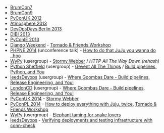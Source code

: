 * [BrumCon7](http://www.brum2600.net/brumcon7/)
* [BrumCon9](http://www.brum2600.net/brumcon9/)
* [PyConUK 2012](http://2012.pyconuk.net/Schedule/)
* [Atmosphere 2013](https://atmosphere-conference.com/en/speakers/)
* [DevOpsDays Berlin 2013](http://devopsdays.org/events/2013-berlin/program/)
* [DIBI 2013](http://dibiconference.com/speakers)
* [PyConIE 2013](http://python.ie/pycon/2013/talks/stormy_webber_tornado_for_everyone/)
* [Django Weekend](https://djangoweekend.org/event/tornado-and-friends/) - [Tornado & Friends Workshop](http://tornadoandfriends.org/)
* [PHPNE 2014](http://conference.phpne.org.uk/) (unconference talk) - [How to do that JuJu you wanna do ..hoo](http://1stvamp.github.io/phpne-2014-juju-talk/)
* [WyPy](http://wypy.org.uk/) (usergroup) - [Stormy Webber](http://1stvamp.github.io/stormy-webber/) / *HTTP All The Way Down (rehash)*
* [Python Sheffield](https://plus.google.com/events/cok7n7m590038mjnnlb4mqf0srk) (usergroup) - [Gevent All The Things](http://1stvamp.github.io/gevent-talk/) / [Build pipelines, Python, and You](http://1stvamp.github.io/pysheff-build-talk/)
* [leedsDevops](http://www.leedsdevops.org.uk/post/80607473177/meetup-tuesday-15th-april-2014-at-the-adelphi-leeds) (usergroup) - [Where Goombas Dare - Build pipelines, Release Engineering, and You!](http://1stvamp.github.io/build-eng-talk)
* [LondonCD](http://www.meetup.com/London-Continuous-Delivery/events/171060012/) (usergroup) - [Where Goombas Dare - Build pipelines, Release Engineering, and You!](http://1stvamp.github.io/build-eng-talk)
* [PyConUK 2014](http://2014.pyconuk.net/Schedule) - [Stormy Webber](http://1stvamp.github.io/stormy-webber/)
* [PyConPL 2014](http://pl.pycon.org/2014/en/agenda) - [How to deploy everything with Juju, twice](http://1stvamp.github.io/juju-talk/), [Tornado & Friends Workshop](http://tornadoandfriends.org/)
* [WyPy](http://wypy.org.uk/2015-09) (usergroup) - [Elephant taming for snake lovers](https://1stvamp.github.io/elephant-taming-talk/#/)
* [leedsDevops](https://www.meetup.com/LeedsDevops/events/226512370/) - [Verifying deployments and testing infrastructure with conn-check](https://1stvamp.github.io/conn-check-talk/)
